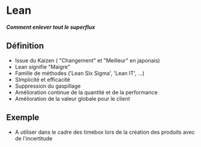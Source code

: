 # Lean
***Comment enlever tout le superflux***

## Définition 
- Issue du Kaizen ( "Changement" et "Meilleur" en japonais)
- Lean signifie "Maigre"
- Famille de méthodes ('Lean SIx Sigma', 'Lean IT', ...)
- SImplicité et efficacité
- Suppression du gaspillage
- Amélioration continue de la quantité et de la performance
- Amélioration de la valeur globale pour le client

## Exemple 
- A utiliser dans le cadre des timebox lors de la création des produits avec de l'incertitude